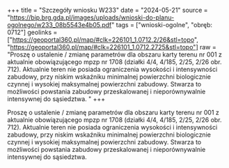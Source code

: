 +++
title = "Szczegóły wniosku W233"
date = "2024-05-21"
source = "https://bip.brg.gda.pl/images/uploads/wnioski-do-planu-ogolnego/w233_08b5543e4b05.pdf"
tags = ["wnioski-ogolne", "obręb: 0712"]
geolinks = ["https://geoportal360.pl/map/#clk=226101_1.0712.2/26&stl=topo", "https://geoportal360.pl/map/#clk=226101_1.0712.2725&stl=topo"]
raw = "Proszę o ustalenie / zmianę parametrów dla obszaru karty terenu nr 001 z aktualnie obowiązującego mpzp nr 1708 (działki 4/4, 4/185, 2/25, 2/26 obr. 712). Aktualnie teren nie posiada ograniczenia wysokości i intensywności zabudowy, przy niskim wskaźniku minimalnej powierzchni biologicznie czynnej i wysokiej maksymalnej powierzchni zabudowy. Stwarza to możliwości powstania zabudowy przeskalowanej i nieporównywalnie intensywnej do sąsiedztwa. "
+++

Proszę o ustalenie / zmianę parametrów dla obszaru karty terenu nr 001 z aktualnie
obowiązującego mpzp nr 1708 (działki 4/4, 4/185, 2/25, 2/26 obr. 712). Aktualnie teren nie
posiada ograniczenia wysokości i intensywności zabudowy, przy niskim wskaźniku minimalnej
powierzchni biologicznie czynnej i wysokiej maksymalnej powierzchni zabudowy. Stwarza to
możliwości powstania zabudowy przeskalowanej i nieporównywalnie intensywnej do sąsiedztwa.



